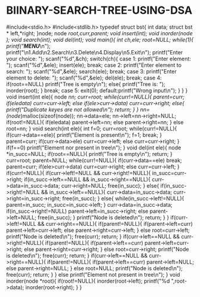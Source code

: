 # BIINARY-SEARCH-TREE-USING-DSA 

 #include<stdio.h>
#include<stdlib.h>
typedef struct bst{
	int data;
	struct bst * left,*right;
}node;
node *root,*curr,*parent;
void insert(int);
void inorder(node *);
void search(int);
void del(int);
void main(){
	int ch,ele;
	root=NULL;
	while(1){
	    printf("****************MENU********************\n");
		printf("\n1.Add\n2.Search\n3.Delete\n4.Display\n5.Exit\n");
		printf("Enter your choice: ");
		scanf("%d",&ch);
		switch(ch){
			case 1: printf("Enter element: ");
				scanf("%d",&ele);
				insert(ele);
				break;
			case 2: printf("Enter element to search: ");
				scanf("%d",&ele);
				search(ele);
				break;
			case 3: printf("Enter element to delete: ");
				scanf("%d",&ele);
				del(ele);
				break;
			case 4:	if(root==NULL)
					printf("Tree is empty\n");
				else{
					printf("Tree is: ");
					inorder(root);
				}
				break;
			case 5: exit(0);
			default:printf("Wrong input\n");
		}
	}
}
void insert(int ele){
	node *nn;
	curr=root;
	while(curr!=NULL){
		parent=curr;
		if(ele<curr->data)
			curr=curr->left;
		else if(ele>curr->data)
			curr=curr->right;
		else{
			printf("Duplicate keyes are not allowed\n");
			return;
		}
	}
	nn=(node*)malloc(sizeof(node));
	nn->data=ele;
	nn->left=nn->right=NULL;
	if(root!=NULL){
		if(ele<parent->data)
			parent->left=nn;
		else
			parent->right=nn;
	}
	else
		root=nn;
}
void search(int ele){
	int f=0;
	curr=root;
	while(curr!=NULL){
		if(curr->data==ele){
			printf("Element is present\n");
			f=1;
			break;
		}
		parent=curr;
		if(curr->data>ele)
			curr=curr->left;
		else
			curr=curr->right;
	}
	if(f==0)
		printf("Element nor present in tree\n");
}
void del(int ele){
	node *in_succ=NULL;
	if(root==NULL){
		printf("Tree is empty\n");
		return;
	}
	curr=root;
	parent=NULL;
	while(curr!=NULL){
		if(curr->data==ele)
			break;
		parent=curr;
		if(ele>curr->data)
			curr=curr->right;
		else
			curr=curr->left;
	}
	if(curr!=NULL){
		if(curr->left!=NULL && curr->right!=NULL){
			in_succ=curr->right;
			if(in_succ->left==NULL && in_succ->right==NULL){
				curr->data=in_succ->data;
				curr->right=NULL;
				free(in_succ);
			}
			else{
				if(in_succ->right!=NULL && in_succ->left==NULL){
					curr->data=in_succ->data;
					curr->right=in_succ->right;
					free(in_succ);
				}
				else{
					while(in_succ->left!=NULL){
						parent=in_succ;
						in_succ=in_succ->left;
					}
					curr->data=in_succ->data;
					if(in_succ->right!=NULL)
						parent->left=in_succ->right;
					else
						parent->left=NULL;
					free(in_succ);
				}
				printf("Node is deleted\n");
				return;
			}
		}
		if(curr->left!=NULL && curr->right==NULL){
			if(parent!=NULL){
				if(parent->left=curr)
					parent->left=curr->left;
				else
					parent->right=curr->left;
			}
			else
				root=curr->left;
			printf("Node is deleted\n");
			free(curr);
			return;
		}
		if(curr->left==NULL && curr->right!=NULL){
			if(parent!=NULL){
				if(parent->left==curr)
					parent->left=curr->right;
				else
					parent->right=curr->right;
			}
			else
				root=curr->right;
			printf("Node is deleted\n");
			free(curr);
			return;
		}
		if(curr->left==NULL && curr->right==NULL){
			if(parent!=NULL){
				if(parent->left==curr)
					parent->left=NULL;
				else
					parent->right=NULL;
			}
			else
				root=NULL;
			printf("Node is deleted\n");
			free(curr);
			return;
		}
	}
	else
		printf("Element not present in tree\n");
}
void inorder(node *root){
	if(root!=NULL){
		inorder(root->left);
		printf("%d ",root->data);
		inorder(root->right);
	}
}
